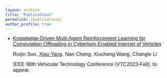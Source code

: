 ```yaml
---
layout: archive
title: "Publications"
permalink: /publications/
author_profile: true
---
```


- <font face="Arial" size=3>[Knowledge-Driven Multi-Agent Reinforcement Learning for Computation Offloading in Cybertwin-Enabled Internet of Vehicles](https://arxiv.org/pdf/2308.02603.pdf)</font>
  
   <font face="Arial" size=3>Ruijin Sun, <u>Xiao Yang</u>, Nan Cheng, Xiucheng Wang, Changle Li</font>

   <font face="Arial" size=3>IEEE 98th Vehicular Technology Conference (VTC2023-Fall), to appear.</font>

